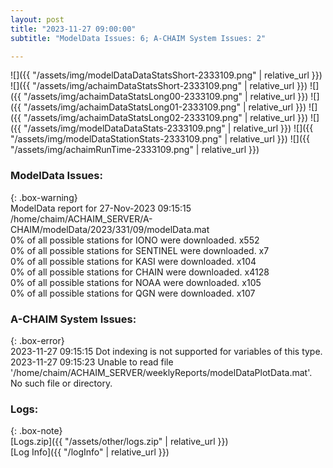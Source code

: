 ```yaml
---
layout: post
title: "2023-11-27 09:00:00"
subtitle: "ModelData Issues: 6; A-CHAIM System Issues: 2"

---
```


![]({{ "/assets/img/modelDataDataStatsShort-2333109.png" | relative_url }})
![]({{ "/assets/img/achaimDataStatsShort-2333109.png" | relative_url }})
![]({{ "/assets/img/achaimDataStatsLong00-2333109.png" | relative_url }})
![]({{ "/assets/img/achaimDataStatsLong01-2333109.png" | relative_url }})
![]({{ "/assets/img/achaimDataStatsLong02-2333109.png" | relative_url }})
![]({{ "/assets/img/modelDataDataStats-2333109.png" | relative_url }})
![]({{ "/assets/img/modelDataStationStats-2333109.png" | relative_url }})
![]({{ "/assets/img/achaimRunTime-2333109.png" | relative_url }})


### ModelData Issues:  
  
{: .box-warning}  
 ModelData report for 27-Nov-2023 09:15:15   
 /home/chaim/ACHAIM_SERVER/A-CHAIM/modelData/2023/331/09/modelData.mat   
 0% of all possible stations for IONO were downloaded. x552   
 0% of all possible stations for SENTINEL were downloaded. x7   
 0% of all possible stations for KASI were downloaded. x104   
 0% of all possible stations for CHAIN were downloaded. x4128   
 0% of all possible stations for NOAA were downloaded. x105   
 0% of all possible stations for QGN were downloaded. x107   
  
### A-CHAIM System Issues:  
  
{: .box-error}  
2023-11-27 09:15:15 Dot indexing is not supported for variables of this type.  
2023-11-27 09:15:23 Unable to read file '/home/chaim/ACHAIM_SERVER/weeklyReports/modelDataPlotData.mat'. No such file or directory.  

### Logs:  
  
{: .box-note}  
[Logs.zip]({{ "/assets/other/logs.zip" | relative_url }})  
[Log Info]({{ "/logInfo" | relative_url }})  
